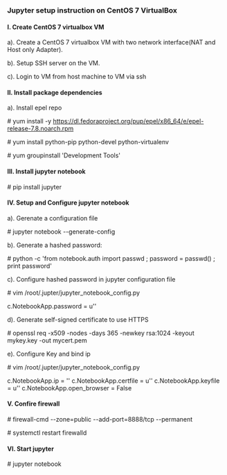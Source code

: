 ### Jupyter setup instruction on CentOS 7 VirtualBox

#### I. Create CentOS 7 virtualbox VM

a). Create a CentOS 7 virtualbox VM with two network interface(NAT and Host only Adapter).

b). Setup SSH server on the VM.

c). Login to VM from host machine to VM via ssh

#### II. Install package dependencies

a). Install epel repo

\# yum install -y https://dl.fedoraproject.org/pup/epel/x86_64/e/epel-release-7.8.noarch.rpm

\# yum install python-pip python-devel python-virtualenv

\# yum groupinstall 'Development Tools'

#### III. Install jupyter notebook

\# pip install jupyter

#### IV. Setup and Configure jupyter notebook

a). Gerenate a configuration file

\# jupyter notebook --generate-config

b). Generate a hashed password:

\# python -c 'from notebook.auth import passwd ; password = passwd() ; print password'

c). Configure hashed password in jupyter configuration file

\# vim /root/.jupter/jupyter_notebook_config.py

c.NotebookApp.password = u''

d). Generate self-signed certificate to use HTTPS

\# openssl req -x509 -nodes -days 365 -newkey rsa:1024 -keyout mykey.key -out mycert.pem

e). Configure Key and bind ip

\# vim /root/.jupter/jupyter_notebook_config.py

c.NotebookApp.ip = ''
c.NotebookApp.certfile = u''
c.NotebookApp.keyfile = u''
c.NotebookApp.open_browser = False

#### V. Confire firewall 

\# firewall-cmd --zone=public --add-port=8888/tcp --permanent

\# systemctl restart firewalld

#### VI. Start jupyter

\# jupyter notebook


